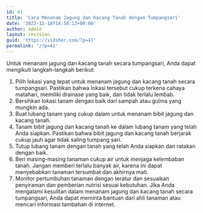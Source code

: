 ```yaml
---
id: 41
title: 'Cara Menanam Jagung dan Kacang Tanah dengan Tumpangsari'
date: '2022-12-18T14:58:13+00:00'
author: admin
layout: revision
guid: 'https://vidsher.com/?p=41'
permalink: '/?p=41'
---
```


Untuk menanam jagung dan kacang tanah secara tumpangsari, Anda dapat mengikuti langkah-langkah berikut:

1. Pilih lokasi yang tepat untuk menanam jagung dan kacang tanah secara tumpangsari. Pastikan bahwa lokasi tersebut cukup terkena cahaya matahari, memiliki drainase yang baik, dan tidak terlalu lembab.
2. Bersihkan lokasi tanam dengan baik dari sampah atau gulma yang mungkin ada.
3. Buat lubang tanam yang cukup dalam untuk menanam bibit jagung dan kacang tanah.
4. Tanam bibit jagung dan kacang tanah ke dalam lubang tanam yang telah Anda siapkan. Pastikan bahwa bibit jagung dan kacang tanah berjarak cukup jauh agar tidak saling tumpang sari.
5. Tutup lubang tanam dengan tanah yang telah Anda siapkan dan ratakan dengan baik.
6. Beri masing-masing tanaman cukup air untuk menjaga kelembaban tanah. Jangan memberi terlalu banyak air, karena ini dapat menyebabkan tanaman tersumbat dan akhirnya mati.
7. Monitor pertumbuhan tanaman dengan teratur dan sesuaikan penyiraman dan pemberian nutrisi sesuai kebutuhan. Jika Anda mengalami kesulitan dalam menanam jagung dan kacang tanah secara tumpangsari, Anda dapat meminta bantuan dari ahli tanaman atau mencari informasi tambahan di internet.